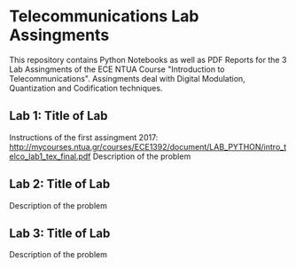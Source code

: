 # Telecommunications Lab Assingments
This repository contains Python Notebooks as well as PDF Reports for the 3 Lab Assingments of the ECE NTUA Course "Introduction to Telecommunications". Assingments deal with Digital Modulation, Quantization and Codification techniques.

## Lab 1: Title of Lab
Instructions of the first assingment 2017: http://mycourses.ntua.gr/courses/ECE1392/document/LAB_PYTHON/intro_telco_lab1_tex_final.pdf
Description of the problem

## Lab 2: Title of Lab
Description of the problem

## Lab 3: Title of Lab
Description of the problem
